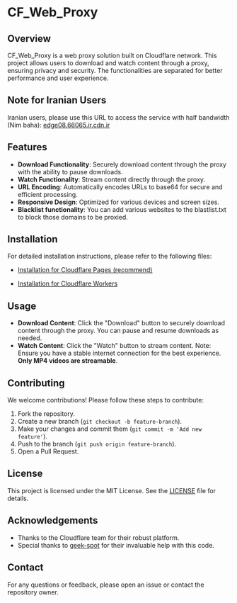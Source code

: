 # CF_Web_Proxy

## Overview

CF_Web_Proxy is a web proxy solution built on Cloudflare network. This project allows users to download and watch content through a proxy, ensuring privacy and security. The functionalities are separated for better performance and user experience.

## Note for Iranian Users

Iranian users, please use this URL to access the service with half bandwidth (Nim baha): [edge08.66065.ir.cdn.ir](http://edge08.66065.ir.cdn.ir)

## Features

- **Download Functionality**: Securely download content through the proxy with the ability to pause downloads.
- **Watch Functionality**: Stream content directly through the proxy.
- **URL Encoding**: Automatically encodes URLs to base64 for secure and efficient processing.
- **Responsive Design**: Optimized for various devices and screen sizes.
- **Blacklist functionality**: You can add various websites to the blastlist.txt to block those domains to be proxied.

## Installation

For detailed installation instructions, please refer to the following files:
- [Installation for Cloudflare Pages (recommend)](installation-pages.md)

- [Installation for Cloudflare Workers](installation-worker.md)

## Usage

- **Download Content**: Click the "Download" button to securely download content through the proxy. You can pause and resume downloads as needed.
- **Watch Content**: Click the "Watch" button to stream content. Note: Ensure you have a stable internet connection for the best experience. **Only MP4 videos are streamable**.

## Contributing

We welcome contributions! Please follow these steps to contribute:

1. Fork the repository.
2. Create a new branch (`git checkout -b feature-branch`).
3. Make your changes and commit them (`git commit -m 'Add new feature'`).
4. Push to the branch (`git push origin feature-branch`).
5. Open a Pull Request.

## License

This project is licensed under the MIT License. See the [LICENSE](LICENSE) file for details.

## Acknowledgements

- Thanks to the Cloudflare team for their robust platform.
- Special thanks to [geek-spot](https://github.com/geek-spot) for their invaluable help with this code.

## Contact

For any questions or feedback, please open an issue or contact the repository owner.

